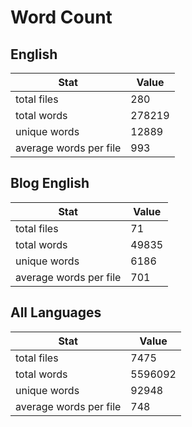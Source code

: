 # Word Count

## English

Stat | Value
---- | -----
total files | 280
total words | 278219
unique words | 12889
average words per file | 993

## Blog English

Stat | Value
---- | -----
total files | 71
total words | 49835
unique words | 6186
average words per file | 701

## All Languages

Stat | Value
---- | -----
total files | 7475
total words | 5596092
unique words | 92948
average words per file | 748
